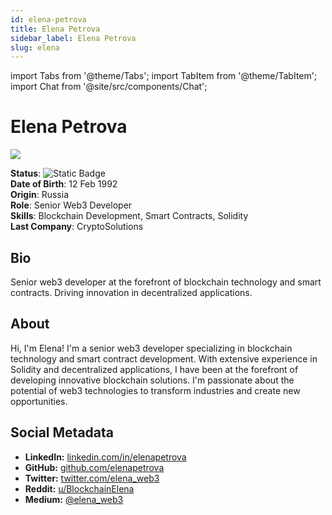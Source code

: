 ```yaml
---
id: elena-petrova
title: Elena Petrova
sidebar_label: Elena Petrova
slug: elena
---
```


import Tabs from '@theme/Tabs';
import TabItem from '@theme/TabItem';
import Chat from  '@site/src/components/Chat';

# Elena Petrova

<Tabs>
<TabItem value="overview" label="Overview" default>

<img src="/squadx/img/elena-petrova.jpeg" class="avatar__photo avatar__photo--xl margin-bottom--md" />

**Status**: ![Static Badge](https://img.shields.io/badge/Not%20Ready-no?color=ff0000)  
**Date of Birth**: 12 Feb 1992  
**Origin**: Russia  
**Role**: Senior Web3 Developer  
**Skills**: Blockchain Development, Smart Contracts, Solidity  
**Last Company**: CryptoSolutions

## Bio

Senior web3 developer at the forefront of blockchain technology and smart contracts. Driving innovation in decentralized applications.

## About

Hi, I'm Elena! I'm a senior web3 developer specializing in blockchain technology and smart contract development. With extensive experience in Solidity and decentralized applications, I have been at the forefront of developing innovative blockchain solutions. I'm passionate about the potential of web3 technologies to transform industries and create new opportunities.

## Social Metadata

- **LinkedIn:** [linkedin.com/in/elenapetrova](https://linkedin.com/in/elenapetrova)
- **GitHub:** [github.com/elenapetrova](https://github.com/elenapetrova)
- **Twitter:** [twitter.com/elena_web3](https://twitter.com/elena_web3)
- **Reddit:** [u/BlockchainElena](https://www.reddit.com/user/BlockchainElena)
- **Medium:** [@elena_web3](https://medium.com/@elena_web3)

</TabItem>

<TabItem value="chat" label="Chat" default>

<Chat id="elena" />

</TabItem>
</Tabs>